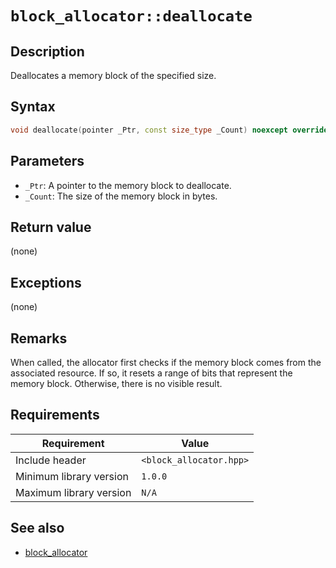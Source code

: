 # `block_allocator::deallocate`

## Description

Deallocates a memory block of the specified size.

## Syntax

```cpp
void deallocate(pointer _Ptr, const size_type _Count) noexcept override;
```

## Parameters

- `_Ptr`: A pointer to the memory block to deallocate.
- `_Count`: The size of the memory block in bytes.

## Return value

(none)

## Exceptions

(none)

## Remarks

When called, the allocator first checks if the memory block comes from the associated resource. If so, it resets a range of bits that 
represent the memory block. Otherwise, there is no visible result.

## Requirements

| Requirement             | Value                   |
|-------------------------|-------------------------|
| Include header          | `<block_allocator.hpp>` |
| Minimum library version | `1.0.0`                 |
| Maximum library version | `N/A`                   |

## See also

- [block_allocator](block_allocator.md)